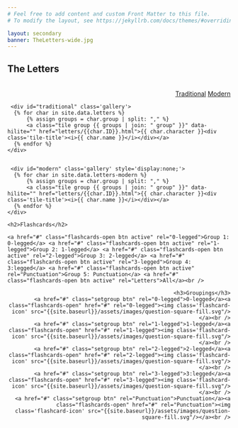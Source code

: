```yaml
---
# Feel free to add content and custom Front Matter to this file.
# To modify the layout, see https://jekyllrb.com/docs/themes/#overriding-theme-defaults

layout: secondary
banner: TheLetters-wide.jpg
---
```


<div class='row'>
  <div class='col-sm-7'><h2 style="margin-bottom:1em;">The Letters</h2></div>
  <div class='col-sm-5' style='text-align:right;padding-top:1em;'><a href="#" class="setletters traditional btn active" rel="traditional">Traditional</a> <a href="#" class="setletters modern btn" rel="modern">Modern</a></div>
</div>


<div class='row'>

  <div class='col-sm-9'>
  

	 <div id="traditional" class='gallery'>
	  {% for char in site.data.letters %}
	      {% assign groups = char.group | split: "," %} 
	      <a class="tile group {{ groups | join: " group" }}" data-hilite="" href="letters/{{char.ID}}.html">{{ char.character }}<div class='tile-title'><i>{{ char.name }}</i></div></a>
	  {% endfor %}
	</div>


	 <div id="modern" class='gallery' style='display:none;'>
	  {% for char in site.data.letters-modern %}
	      {% assign groups = char.group | split: "," %} 
	      <a class="tile group {{ groups | join: " group" }}" data-hilite="" href="letters/{{char.ID}}.html">{{ char.character }}<div class='tile-title'><i>{{ char.name }}</i></div></a>
	  {% endfor %}
	</div>
	
	<h2>Flashcards</h2>
	
	<a href="#" class="flashcards-open btn active" rel="0-legged">Group 1: 0-legged</a> <a href="#" class="flashcards-open btn active" rel="1-legged">Group 2: 1-legged</a>	<a href="#" class="flashcards-open btn active" rel="2-legged">Group 3: 2-legged</a> <a href="#" class="flashcards-open btn active" rel="3-legged">Group 4: 3:legged</a> <a href="#" class="flashcards-open btn active" rel="Punctuation">Group 5: Punctuation</a> <a href="#" class="flashcards-open btn active" rel="Letters">All</a><br />
  
  </div>
  
  <div class='col-sm-3' style='text-align:right;'>

        <h3>Groupings</h3>
	<a href="#" class="setgroup btn" rel="0-legged">0-legged</a><a class="flashcards-open" href="#" rel="0-legged"><img class='flashcard-icon' src="{{site.baseurl}}/assets/images/question-square-fill.svg"/></a><br />
	<a href="#" class="setgroup btn" rel="1-legged">1-legged</a><a class="flashcards-open" href="#" rel="1-legged"><img class='flashcard-icon' src="{{site.baseurl}}/assets/images/question-square-fill.svg"/></a><br />
	<a href="#" class="setgroup btn" rel="2-legged">2-legged</a><a class="flashcards-open" href="#" rel="2-legged"><img class='flashcard-icon' src="{{site.baseurl}}/assets/images/question-square-fill.svg"/></a><br />
	<a href="#" class="setgroup btn" rel="3-legged">3:legged</a><a class="flashcards-open" href="#" rel="3-legged"><img class='flashcard-icon' src="{{site.baseurl}}/assets/images/question-square-fill.svg"/></a><br />
	<a href="#" class="setgroup btn" rel="Punctuation">Punctuation</a><a class="flashcards-open" href="#" rel="Punctuation"><img class='flashcard-icon' src="{{site.baseurl}}/assets/images/question-square-fill.svg"/></a><br />


  </div>
  
</div>

<script>


jQuery(document).ready(function(){
  
  
	
  jQuery(".flashcards-open").click(function(e){
    var rel = jQuery(this).attr('rel');
    console.log(rel);
    current_set = rel;
    showNext();
    jQuery('#flashcards').show();
    e.preventDefault();
  }); 
  
  jQuery(".flashcards-close").click(function(e){
    jQuery('#flashcards').hide();
    e.preventDefault();
  });	
  	showNext();

});
</script>
